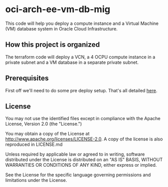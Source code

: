 # oci-arch-ee-vm-db-mig

This code will help you deploy a compute instance and a Virtual Machine (VM) database system in Oracle Cloud Infrastructure.

## How this project is organized

The terraform code will deploy a VCN, a 4 OCPU compute instance in a private subnet and a VM database in a separate private subnet.


## Prerequisites

First off we'll need to do some pre deploy setup.  That's all detailed [here](https://github.com/oracle/oci-quickstart-prerequisites).

## License

You may not use the identified files except in compliance with the Apache License, Version 2.0 (the "License.")

You may obtain a copy of the License at http://www.apache.org/licenses/LICENSE-2.0. A copy of the license is also reproduced in LICENSE.md

Unless required by applicable law or agreed to in writing, software distributed under the License is distributed on an "AS IS" BASIS, WITHOUT WARRANTIES OR CONDITIONS OF ANY KIND, either express or implied.

See the License for the specific language governing permissions and limitations under the License.

